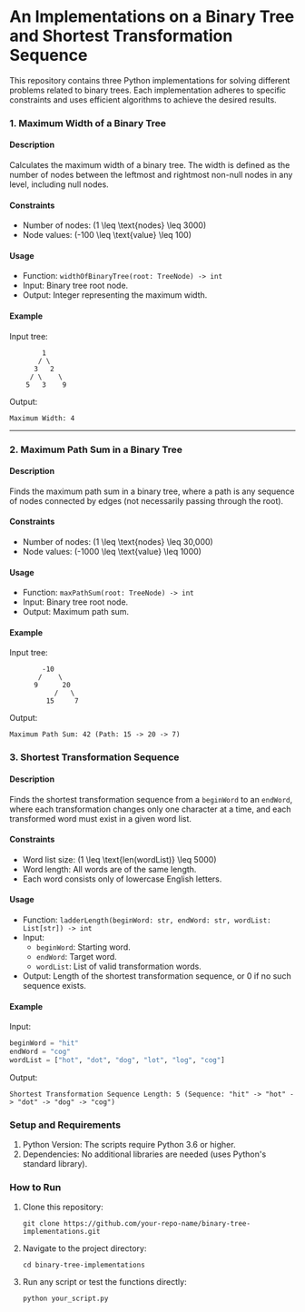 # An Implementations on a Binary Tree and Shortest Transformation Sequence

This repository contains three Python implementations for solving different problems related to binary trees. 
Each implementation adheres to specific constraints and uses efficient algorithms to achieve the desired results.

### 1. Maximum Width of a Binary Tree

#### Description
Calculates the maximum width of a binary tree. The width is defined as the number of nodes between the leftmost and rightmost non-null nodes in any level, including null nodes.

#### Constraints
- Number of nodes: \(1 \leq \text{nodes} \leq 3000\)
- Node values: \(-100 \leq \text{value} \leq 100\)

#### Usage
- Function: `widthOfBinaryTree(root: TreeNode) -> int`
- Input: Binary tree root node.
- Output: Integer representing the maximum width.

#### Example
Input tree:
```
        1
       / \
      3   2
     / \    \
    5   3    9
```

Output:
```
Maximum Width: 4
```

---

### 2. Maximum Path Sum in a Binary Tree

#### Description
Finds the maximum path sum in a binary tree, where a path is any sequence of nodes connected by edges (not necessarily passing through the root). 

#### Constraints
- Number of nodes: \(1 \leq \text{nodes} \leq 30,000\)
- Node values: \(-1000 \leq \text{value} \leq 1000\)

#### Usage
- Function: `maxPathSum(root: TreeNode) -> int`
- Input: Binary tree root node.
- Output: Maximum path sum.

#### Example
Input tree:
```
        -10
       /    \
      9      20
           /   \
         15     7
```

Output:
```
Maximum Path Sum: 42 (Path: 15 -> 20 -> 7)
```


### 3. Shortest Transformation Sequence

#### Description
Finds the shortest transformation sequence from a `beginWord` to an `endWord`, where each transformation changes only one character at a time, and each transformed word must exist in a given word list.

#### Constraints
- Word list size: \(1 \leq \text{len(wordList)} \leq 5000\)
- Word length: All words are of the same length.
- Each word consists only of lowercase English letters.

#### Usage
- Function: `ladderLength(beginWord: str, endWord: str, wordList: List[str]) -> int`
- Input:
  - `beginWord`: Starting word.
  - `endWord`: Target word.
  - `wordList`: List of valid transformation words.
- Output: Length of the shortest transformation sequence, or 0 if no such sequence exists.

#### Example
Input:
```python
beginWord = "hit"
endWord = "cog"
wordList = ["hot", "dot", "dog", "lot", "log", "cog"]
```

Output:
```
Shortest Transformation Sequence Length: 5 (Sequence: "hit" -> "hot" -> "dot" -> "dog" -> "cog")
```

### Setup and Requirements

1. Python Version: The scripts require Python 3.6 or higher.
2. Dependencies: No additional libraries are needed (uses Python's standard library).


### How to Run
1. Clone this repository:
   ```
   git clone https://github.com/your-repo-name/binary-tree-implementations.git
   ```
2. Navigate to the project directory:
   ```
   cd binary-tree-implementations
   ```
3. Run any script or test the functions directly:
   ```python
   python your_script.py
